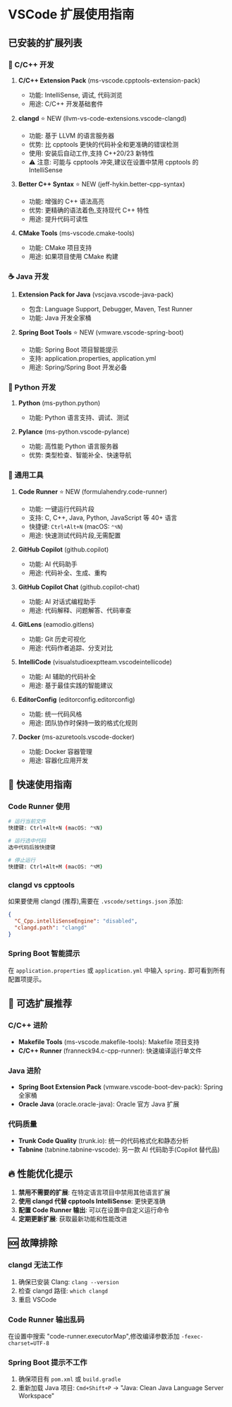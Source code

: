 # VSCode 扩展使用指南

## 已安装的扩展列表

### 🔧 C/C++ 开发
1. **C/C++ Extension Pack** (ms-vscode.cpptools-extension-pack)
   - 功能: IntelliSense, 调试, 代码浏览
   - 用途: C/C++ 开发基础套件

2. **clangd** ⭐ NEW (llvm-vs-code-extensions.vscode-clangd)
   - 功能: 基于 LLVM 的语言服务器
   - 优势: 比 cpptools 更快的代码补全和更准确的错误检测
   - 使用: 安装后自动工作,支持 C++20/23 新特性
   - ⚠️ 注意: 可能与 cpptools 冲突,建议在设置中禁用 cpptools 的 IntelliSense

3. **Better C++ Syntax** ⭐ NEW (jeff-hykin.better-cpp-syntax)
   - 功能: 增强的 C++ 语法高亮
   - 优势: 更精确的语法着色,支持现代 C++ 特性
   - 用途: 提升代码可读性

4. **CMake Tools** (ms-vscode.cmake-tools)
   - 功能: CMake 项目支持
   - 用途: 如果项目使用 CMake 构建

### ☕ Java 开发
1. **Extension Pack for Java** (vscjava.vscode-java-pack)
   - 包含: Language Support, Debugger, Maven, Test Runner
   - 功能: Java 开发全家桶

2. **Spring Boot Tools** ⭐ NEW (vmware.vscode-spring-boot)
   - 功能: Spring Boot 项目智能提示
   - 支持: application.properties, application.yml
   - 用途: Spring/Spring Boot 开发必备

### 🐍 Python 开发
1. **Python** (ms-python.python)
   - 功能: Python 语言支持、调试、测试

2. **Pylance** (ms-python.vscode-pylance)
   - 功能: 高性能 Python 语言服务器
   - 优势: 类型检查、智能补全、快速导航

### 🚀 通用工具
1. **Code Runner** ⭐ NEW (formulahendry.code-runner)
   - 功能: 一键运行代码片段
   - 支持: C, C++, Java, Python, JavaScript 等 40+ 语言
   - 快捷键: `Ctrl+Alt+N` (macOS: `⌃⌥N`)
   - 用途: 快速测试代码片段,无需配置

2. **GitHub Copilot** (github.copilot)
   - 功能: AI 代码助手
   - 用途: 代码补全、生成、重构

3. **GitHub Copilot Chat** (github.copilot-chat)
   - 功能: AI 对话式编程助手
   - 用途: 代码解释、问题解答、代码审查

4. **GitLens** (eamodio.gitlens)
   - 功能: Git 历史可视化
   - 用途: 代码作者追踪、分支对比

5. **IntelliCode** (visualstudioexptteam.vscodeintellicode)
   - 功能: AI 辅助的代码补全
   - 用途: 基于最佳实践的智能建议

6. **EditorConfig** (editorconfig.editorconfig)
   - 功能: 统一代码风格
   - 用途: 团队协作时保持一致的格式化规则

7. **Docker** (ms-azuretools.vscode-docker)
   - 功能: Docker 容器管理
   - 用途: 容器化应用开发

## 🎯 快速使用指南

### Code Runner 使用
```bash
# 运行当前文件
快捷键: Ctrl+Alt+N (macOS: ⌃⌥N)

# 运行选中代码
选中代码后按快捷键

# 停止运行
快捷键: Ctrl+Alt+M (macOS: ⌃⌥M)
```

### clangd vs cpptools
如果要使用 clangd (推荐),需要在 `.vscode/settings.json` 添加:
```json
{
  "C_Cpp.intelliSenseEngine": "disabled",
  "clangd.path": "clangd"
}
```

### Spring Boot 智能提示
在 `application.properties` 或 `application.yml` 中输入 `spring.` 即可看到所有配置项提示。

## 📝 可选扩展推荐

### C/C++ 进阶
- **Makefile Tools** (ms-vscode.makefile-tools): Makefile 项目支持
- **C/C++ Runner** (franneck94.c-cpp-runner): 快速编译运行单文件

### Java 进阶
- **Spring Boot Extension Pack** (vmware.vscode-boot-dev-pack): Spring 全家桶
- **Oracle Java** (oracle.oracle-java): Oracle 官方 Java 扩展

### 代码质量
- **Trunk Code Quality** (trunk.io): 统一的代码格式化和静态分析
- **Tabnine** (tabnine.tabnine-vscode): 另一款 AI 代码助手(Copilot 替代品)

## 🔥 性能优化提示

1. **禁用不需要的扩展**: 在特定语言项目中禁用其他语言扩展
2. **使用 clangd 代替 cpptools IntelliSense**: 更快更准确
3. **配置 Code Runner 输出**: 可以在设置中自定义运行命令
4. **定期更新扩展**: 获取最新功能和性能改进

## 🆘 故障排除

### clangd 无法工作
1. 确保已安装 Clang: `clang --version`
2. 检查 clangd 路径: `which clangd`
3. 重启 VSCode

### Code Runner 输出乱码
在设置中搜索 "code-runner.executorMap",修改编译参数添加 `-fexec-charset=UTF-8`

### Spring Boot 提示不工作
1. 确保项目有 `pom.xml` 或 `build.gradle`
2. 重新加载 Java 项目: `Cmd+Shift+P` → "Java: Clean Java Language Server Workspace"
